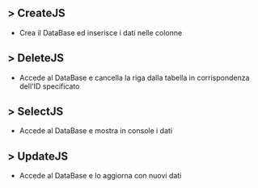 ## > CreateJS

- Crea il DataBase ed inserisce i dati nelle colonne

## > DeleteJS

- Accede al DataBase e cancella la riga dalla tabella in corrispondenza dell'ID specificato

## > SelectJS

- Accede al DataBase e mostra in console i dati 

## > UpdateJS

- Accede al DataBase e lo aggiorna con nuovi dati